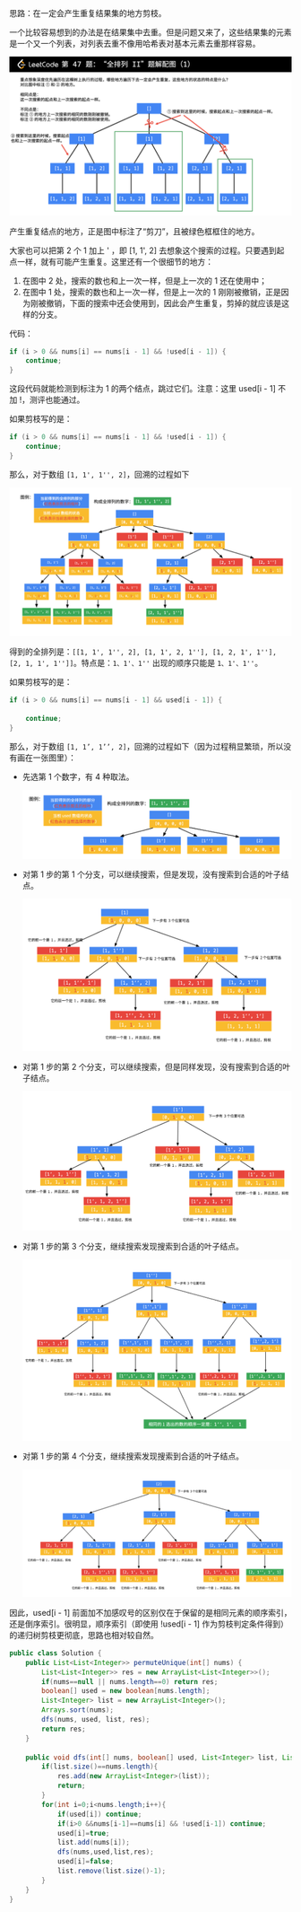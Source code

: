 思路：在一定会产生重复结果集的地方剪枝。

一个比较容易想到的办法是在结果集中去重。但是问题又来了，这些结果集的元素是一个又一个列表，对列表去重不像用哈希表对基本元素去重那样容易。


![](../images/47-1.png)

产生重复结点的地方，正是图中标注了“剪刀”，且被绿色框框住的地方。

大家也可以把第 2 个 1 加上 ' ，即 [1, 1', 2] 去想象这个搜索的过程。只要遇到起点一样，就有可能产生重复。这里还有一个很细节的地方：

1. 在图中 2 处，搜索的数也和上一次一样，但是上一次的 1 还在使用中；
2. 在图中 1 处，搜索的数也和上一次一样，但是上一次的 1 刚刚被撤销，正是因为刚被撤销，下面的搜索中还会使用到，因此会产生重复，剪掉的就应该是这样的分支。


代码：

```java
if (i > 0 && nums[i] == nums[i - 1] && !used[i - 1]) {
    continue;
}
```
这段代码就能检测到标注为 1 的两个结点，跳过它们。注意：这里 used[i - 1] 不加 !，测评也能通过。


如果剪枝写的是：

```java
if (i > 0 && nums[i] == nums[i - 1] && !used[i - 1]) {
    continue;
}
```
那么，对于数组 `[1, 1', 1'', 2]`，回溯的过程如下

![](../images/47-2.png)

得到的全排列是：`[[1, 1', 1'', 2], [1, 1', 2, 1''], [1, 2, 1', 1''], [2, 1, 1', 1'']]`。特点是：`1、1'、1''` 出现的顺序只能是 `1、1'、1''`。

如果剪枝写的是：

```java
if (i > 0 && nums[i] == nums[i - 1] && used[i - 1]) {
    
    continue;
}
```

那么，对于数组 `[1, 1’, 1’’, 2]`，回溯的过程如下（因为过程稍显繁琐，所以没有画在一张图里）：
- 先选第 1 个数字，有 4 种取法。

    ![](../images/47-3.png)

- 对第 1 步的第 1 个分支，可以继续搜索，但是发现，没有搜索到合适的叶子结点。

    ![](../images/47-4.png)

- 对第 1 步的第 2 个分支，可以继续搜索，但是同样发现，没有搜索到合适的叶子结点。
  
    ![](../images/47-5.png)

- 对第 1 步的第 3 个分支，继续搜索发现搜索到合适的叶子结点。

    ![](../images/47-6.png)

- 对第 1 步的第 4 个分支，继续搜索发现搜索到合适的叶子结点。

    ![](../images/47-8.png)

因此，used[i - 1] 前面加不加感叹号的区别仅在于保留的是相同元素的顺序索引，还是倒序索引。很明显，顺序索引（即使用 !used[i - 1] 作为剪枝判定条件得到）的递归树剪枝更彻底，思路也相对较自然。



```java
public class Solution {
    public List<List<Integer>> permuteUnique(int[] nums) {
        List<List<Integer>> res = new ArrayList<List<Integer>>();
        if(nums==null || nums.length==0) return res;
        boolean[] used = new boolean[nums.length];
        List<Integer> list = new ArrayList<Integer>();
        Arrays.sort(nums);
        dfs(nums, used, list, res);
        return res;
    }

    public void dfs(int[] nums, boolean[] used, List<Integer> list, List<List<Integer>> res){
        if(list.size()==nums.length){
            res.add(new ArrayList<Integer>(list));
            return;
        }
        for(int i=0;i<nums.length;i++){
            if(used[i]) continue;
            if(i>0 &&nums[i-1]==nums[i] && !used[i-1]) continue;
            used[i]=true;
            list.add(nums[i]);
            dfs(nums,used,list,res);
            used[i]=false;
            list.remove(list.size()-1);
        }
    }
}
```